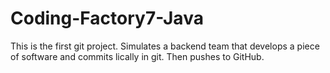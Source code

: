 # Coding-Factory7-Java
This is the first git project. Simulates a backend team that develops a piece of software and commits lically in git. Then pushes to GitHub.
